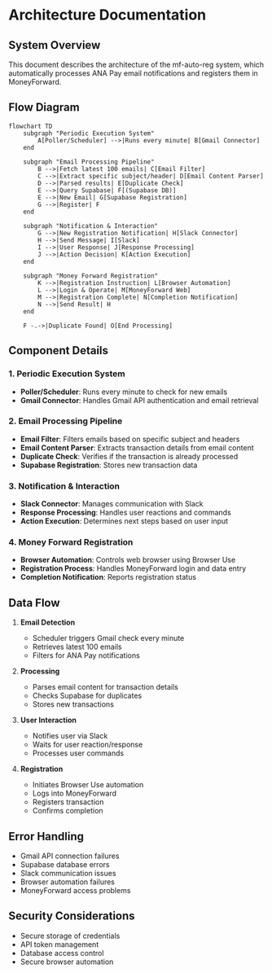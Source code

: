 # Architecture Documentation

## System Overview
This document describes the architecture of the mf-auto-reg system, which automatically processes ANA Pay email notifications and registers them in MoneyForward.

## Flow Diagram

```mermaid
flowchart TD
    subgraph "Periodic Execution System"
        A[Poller/Scheduler] -->|Runs every minute| B[Gmail Connector]
    end

    subgraph "Email Processing Pipeline"
        B -->|Fetch latest 100 emails| C[Email Filter]
        C -->|Extract specific subject/header| D[Email Content Parser]
        D -->|Parsed results| E[Duplicate Check]
        E -->|Query Supabase| F[(Supabase DB)]
        E -->|New Email| G[Supabase Registration]
        G -->|Register| F
    end

    subgraph "Notification & Interaction"
        G -->|New Registration Notification| H[Slack Connector]
        H -->|Send Message| I[Slack]
        I -->|User Response| J[Response Processing]
        J -->|Action Decision| K[Action Execution]
    end

    subgraph "Money Forward Registration"
        K -->|Registration Instruction| L[Browser Automation]
        L -->|Login & Operate| M[MoneyForward Web]
        M -->|Registration Complete| N[Completion Notification]
        N -->|Send Result| H
    end

    F -.->|Duplicate Found| O[End Processing]
```

## Component Details

### 1. Periodic Execution System
- **Poller/Scheduler**: Runs every minute to check for new emails
- **Gmail Connector**: Handles Gmail API authentication and email retrieval

### 2. Email Processing Pipeline
- **Email Filter**: Filters emails based on specific subject and headers
- **Email Content Parser**: Extracts transaction details from email content
- **Duplicate Check**: Verifies if the transaction is already processed
- **Supabase Registration**: Stores new transaction data

### 3. Notification & Interaction
- **Slack Connector**: Manages communication with Slack
- **Response Processing**: Handles user reactions and commands
- **Action Execution**: Determines next steps based on user input

### 4. Money Forward Registration
- **Browser Automation**: Controls web browser using Browser Use
- **Registration Process**: Handles MoneyForward login and data entry
- **Completion Notification**: Reports registration status

## Data Flow

1. **Email Detection**
   - Scheduler triggers Gmail check every minute
   - Retrieves latest 100 emails
   - Filters for ANA Pay notifications

2. **Processing**
   - Parses email content for transaction details
   - Checks Supabase for duplicates
   - Stores new transactions

3. **User Interaction**
   - Notifies user via Slack
   - Waits for user reaction/response
   - Processes user commands

4. **Registration**
   - Initiates Browser Use automation
   - Logs into MoneyForward
   - Registers transaction
   - Confirms completion

## Error Handling

- Gmail API connection failures
- Supabase database errors
- Slack communication issues
- Browser automation failures
- MoneyForward access problems

## Security Considerations

- Secure storage of credentials
- API token management
- Database access control
- Secure browser automation 